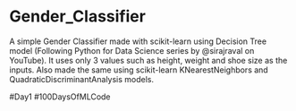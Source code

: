 # Gender_Classifier
A simple Gender Classifier made with scikit-learn using Decision Tree model (Following Python for Data Science series by @sirajraval on YouTube). It uses only 3 values such as height, weight and shoe size as the inputs. Also made the same using scikit-learn KNearestNeighbors and QuadraticDiscriminantAnalysis models.

#Day1 #100DaysOfMLCode
